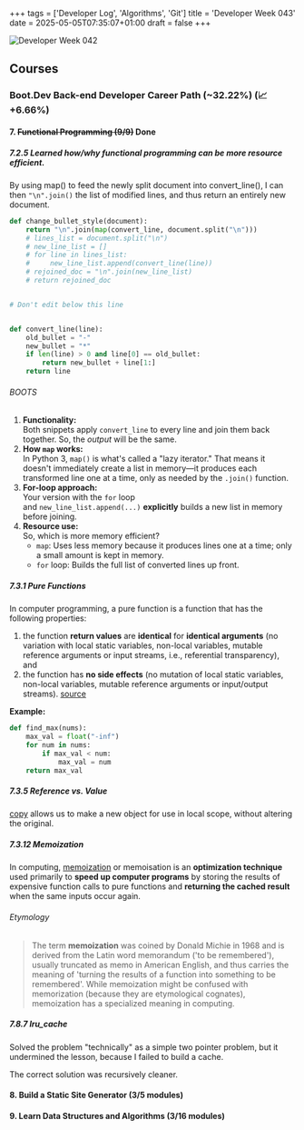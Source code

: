 +++
tags = ['Developer Log', 'Algorithms', 'Git']
title = 'Developer Week 043'
date = 2025-05-05T07:35:07+01:00
draft = false
+++

![Developer Week 042](https://pbrazeale.github.io/images/devweek042.jpg)

## Courses

### Boot.Dev Back-end Developer Career Path (~32.22%) (📈 +6.66%)

#### 7. ~~Functional Programming (9/9)~~ Done

##### 7.2.5 Learned how/why functional programming can be more resource efficient.

By using map() to feed the newly split document into convert_line(), I can then `"\n".join()` the list of modified lines, and thus return an entirely new document.

```python
def change_bullet_style(document):
    return "\n".join(map(convert_line, document.split("\n")))
    # lines_list = document.split("\n")
    # new_line_list = []
    # for line in lines_list:
    #     new_line_list.append(convert_line(line))
    # rejoined_doc = "\n".join(new_line_list)
    # return rejoined_doc


# Don't edit below this line


def convert_line(line):
    old_bullet = "-"
    new_bullet = "*"
    if len(line) > 0 and line[0] == old_bullet:
        return new_bullet + line[1:]
    return line

```

###### BOOTS

1. **Functionality:**  
   Both snippets apply `convert_line` to every line and join them back together. So, the *output* will be the same.
2. **How `map` works:**  
   In Python 3, `map()` is what's called a "lazy iterator." That means it doesn't immediately create a list in memory—it produces each transformed line one at a time, only as needed by the `.join()` function.
3. **For-loop approach:**  
   Your version with the `for` loop and `new_line_list.append(...)` **explicitly** builds a new list in memory before joining.
4. **Resource use:**  
   So, which is more memory efficient?
   - `map`: Uses less memory because it produces lines one at a time; only a small amount is kept in memory.
   - `for` loop: Builds the full list of converted lines up front.

##### 7.3.1 Pure Functions

In computer programming, a pure function is a function that has the following properties:

1. the function **return values** are **identical** for **identical arguments** (no variation with local static variables, non-local variables, mutable reference arguments or input streams, i.e., referential transparency), and
2. the function has **no side effects** (no mutation of local static variables, non-local variables, mutable reference arguments or input/output streams).
   [source](https://en.wikipedia.org/wiki/Pure_function)

**Example:**

```python
def find_max(nums):
    max_val = float("-inf")
    for num in nums:
        if max_val < num:
            max_val = num
    return max_val
```

##### 7.3.5 Reference vs. Value

[copy](https://docs.python.org/3/library/copy.html) allows us to make a new object for use in local scope, without altering the original.

##### 7.3.12 Memoization

In computing, [memoization](https://en.wikipedia.org/wiki/Memoization) or memoisation is an **optimization technique** used primarily to **speed up computer programs** by storing the results of expensive function calls to pure functions and **returning the cached result** when the same inputs occur again.

###### Etymology

> The term **memoization** was coined by Donald Michie in 1968 and is derived from the Latin word memorandum ('to be remembered'), usually truncated as memo in American English, and thus carries the meaning of 'turning the results of a function into something to be remembered'. While memoization might be confused with memorization (because they are etymological cognates), memoization has a specialized meaning in computing.

##### 7.8.7 lru_cache

Solved the problem "technically" as a simple two pointer problem, but it undermined the lesson, because I failed to build a cache.

The correct solution was recursively cleaner.

#### 8. Build a Static Site Generator (3/5 modules)

#### 9. Learn Data Structures and Algorithms (3/16 modules)
